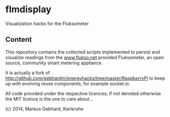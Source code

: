 flmdisplay
==========

Visualization hacks for the Fluksometer

Content
-------

This repository contains the collected scripts implemented
to persist and visualize readings from the www.flukso.net provided
Fluksometer, an open source, community smart metering appliance.

It is actually a fork of 
http://github.com/gebhardm/energyhacks/tree/master/RaspberryPi
to keep up with evolving reuse components, for example socket.io.


All code provided under the respective licences; if not denoted otherwise
the MIT licence is the one to care about...

(c) 2014, Markus Gebhard, Karlsruhe
